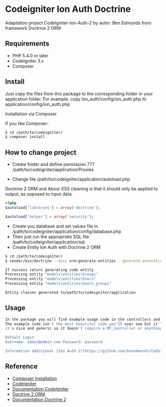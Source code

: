 # Codeigniter Ion Auth Doctrine
Adaptation project CodeIgniter-Ion-Auth-2 by autor: Ben Edmunds from framework Doctrine 2 ORM

## Requirements

* PHP 5.4.0 or later
* CodeIgniter 3.x
* Composer

## Install

Just copy the files from this package to the corresponding folder in your application folder. For example, copy Ion_auth/config/ion_auth.php to application/config/ion_auth.php

Installation via Composer

If you like Composer:

```bash
$ cd /path/to/codeigniter/
$ composer install
```

## How to change project

* Create folder and define permission 777 /path/to/codeigniter/application/Proxies

* Change file /path/to/codeigniter/application/autoload.php

Doctrine 2 ORM and About XSS cleaning is that it should only be applied to output, as opposed to input data.

~~~php
<?php
$autoload['libraries'] = array('doctrine');

$autoload['helper'] = array('security');
~~~

* Create you database and set values file in /path/to/codeigniter/application/config/database.php
* Then just run the appropriate SQL file /path/to/codeigniter/application/sql.
* Create Entity Ion Auth with Doctrine 2 ORM

```bash
$ cd /path/to/codeigniter/
$ vendor/bin/doctrine --ansi orm:generate-entities --generate-annotations=true /path/to/codeigniter/application

If success return generating code entity
Processing entity "models\entities\Groups"
Processing entity "models\entities\Users"
Processing entity "models\entities\Users_groups"

Entity classes generated to/path/to/codeigniter/application
```

## Usage

```bash
In the package you will find example usage code in the controllers and views folders.
The example code isn't the most beautiful code you'll ever see but it'll show you how to use the library and
it's nice and generic so it doesn't require a MY_controller or anything else.

Default Login
Username: admin@admin.com Password: password

Information additional [Ion Auth 2](https://github.com/benedmunds/CodeIgniter-Ion-Auth#usage)
```

## Reference

* [Composer Installation](https://getcomposer.org/doc/00-intro.md#installation-linux-unix-osx)
* [CodeIgniter](https://github.com/bcit-ci/CodeIgniter)
* [Documentation CodeIgniter](https://codeigniter.com/user_guide/)
* [Doctrine 2 ORM](https://github.com/doctrine/doctrine2)
* [Documentation Doctrine 2](http://docs.doctrine-project.org/projects/doctrine-orm/en/latest/index.html)